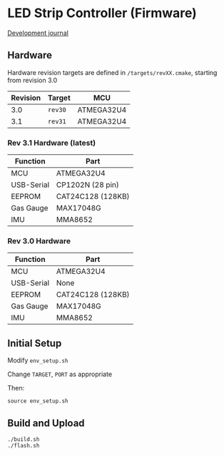# LED Strip Controller (Firmware)

[Development journal](https://projects.stevenburnett.co.uk/led_controller/)

## Hardware

Hardware revision targets are defined in `/targets/revXX.cmake`, starting from revision 3.0

| Revision   | Target   | MCU        |
| ---------- | -------- | ---------- |
| 3.0        | `rev30`  | ATMEGA32U4 |
| 3.1        | `rev31`  | ATMEGA32U4 |

### Rev 3.1 Hardware (latest)

| Function   | Part              |
| ---------- | ----------------- |
| MCU        | ATMEGA32U4        |
| USB-Serial | CP1202N (28 pin)  |
| EEPROM     | CAT24C128 (128KB) |
| Gas Gauge  | MAX17048G         |
| IMU        | MMA8652           |

### Rev 3.0 Hardware

| Function   | Part              |
| ---------- | ----------------- |
| MCU        | ATMEGA32U4        |
| USB-Serial | None              |
| EEPROM     | CAT24C128 (128KB) |
| Gas Gauge  | MAX17048G         |
| IMU        | MMA8652           |

## Initial Setup

Modify `env_setup.sh`

Change `TARGET`, `PORT` as appropriate

Then:

```
source env_setup.sh
```

## Build and Upload

```
./build.sh
./flash.sh
```
